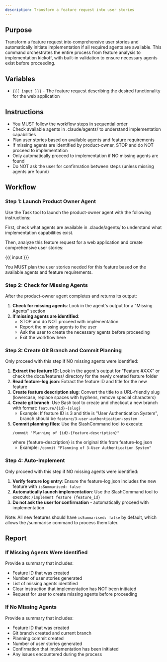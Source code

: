 ```yaml
---
description: Transform a feature request into user stories
---
```


## Purpose

Transform a feature request into comprehensive user stories and automatically initiate implementation if all required agents are available. This command orchestrates the entire process from feature analysis to implementation kickoff, with built-in validation to ensure necessary agents exist before proceeding.

## Variables

- `{{{ input }}}` - The feature request describing the desired functionality for the web application

## Instructions

- You MUST follow the workflow steps in sequential order
- Check available agents in .claude/agents/ to understand implementation capabilities
- Plan user stories based on available agents and feature requirements
- If missing agents are identified by product-owner, STOP and do NOT proceed to implementation
- Only automatically proceed to implementation if NO missing agents are found
- Do NOT ask the user for confirmation between steps (unless missing agents are found)

## Workflow

### Step 1: Launch Product Owner Agent

Use the Task tool to launch the product-owner agent with the following instructions:

First, check what agents are available in .claude/agents/ to understand what implementation capabilities exist.

Then, analyze this feature request for a web application and create comprehensive user stories:

{{{ input }}}

You MUST plan the user stories needed for this feature based on the available agents and feature requirements.

### Step 2: Check for Missing Agents

After the product-owner agent completes and returns its output:

1. **Check for missing agents**: Look in the agent's output for a "Missing Agents" section
2. **If missing agents are identified**:
   - STOP and do NOT proceed with implementation
   - Report the missing agents to the user
   - Ask the user to create the necessary agents before proceeding
   - Exit the workflow here

### Step 3: Create Git Branch and Commit Planning

Only proceed with this step if NO missing agents were identified:

1. **Extract the feature ID**: Look in the agent's output for "Feature #XXX" or check the docs/features/ directory for the newly created feature folder
2. **Read feature-log.json**: Extract the feature ID and title for the new feature
3. **Create feature description slug**: Convert the title to a URL-friendly slug (lowercase, replace spaces with hyphens, remove special characters)
4. **Create git branch**: Use Bash tool to create and checkout a new branch with format: `feature/{id}-{slug}`
   - Example: If feature ID is 3 and title is "User Authentication System", branch should be `feature/3-user-authentication-system`
5. **Commit planning files**: Use the SlashCommand tool to execute:
   ```
   /commit "Planning of {id}-{feature-description}"
   ```
   where {feature-description} is the original title from feature-log.json
   - Example: `/commit "Planning of 3-User Authentication System"`

### Step 4: Auto-Implement

Only proceed with this step if NO missing agents were identified:

1. **Verify feature log entry**: Ensure the feature-log.json includes the new feature with `isSummarised: false`
2. **Automatically launch implementation**: Use the SlashCommand tool to execute: `/implement feature {feature_id}`
3. **Do not ask the user for confirmation** - automatically proceed with implementation

Note: All new features should have `isSummarised: false` by default, which allows the /summarise command to process them later.

## Report

### If Missing Agents Were Identified

Provide a summary that includes:
- Feature ID that was created
- Number of user stories generated
- List of missing agents identified
- Clear instruction that implementation has NOT been initiated
- Request for user to create missing agents before proceeding

### If No Missing Agents

Provide a summary that includes:
- Feature ID that was created
- Git branch created and current branch
- Planning commit created
- Number of user stories generated
- Confirmation that implementation has been initiated
- Any issues encountered during the process
